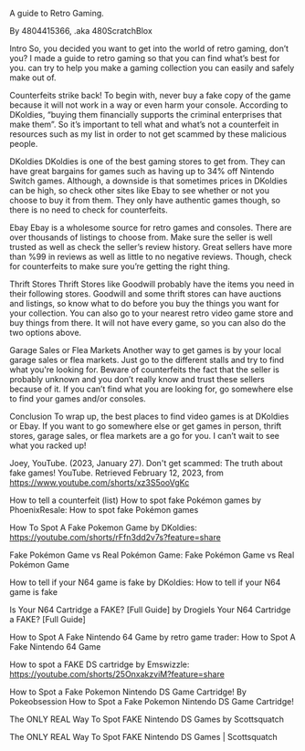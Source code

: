 A guide to Retro Gaming.

By 4804415366, .aka 480ScratchBlox

Intro
So, you decided you want to get into the world of retro gaming, don’t you? I made a guide to retro gaming so that you can find what’s best for you. can try to help you make a gaming collection you can easily and safely make out of.


Counterfeits strike back!
        To begin with, never buy a fake copy of the game because it will not work in a way or even harm your console. According to DKoldies, “buying them financially supports the criminal enterprises that make them”. So it’s important to tell what and what’s not a counterfeit in resources such as my list in order to not get scammed by these malicious people.

DKoldies
DKoldies is one of the best gaming stores to get from. They can have great bargains for games such as having up to 34% off Nintendo Switch games. Although, a downside is that sometimes prices in DKoldies can be high, so check other sites like Ebay to see whether or not you choose to buy it from them. They only have authentic games though, so there is no need to check for counterfeits.


Ebay
        Ebay is a wholesome source for retro games and consoles. There are over thousands of listings to choose from. Make sure the seller is well trusted as well as check the seller’s review history. Great sellers have more than %99 in reviews as well as little to no negative reviews. Though, check for counterfeits to make sure you’re getting the right thing.


Thrift Stores
        Thrift Stores like Goodwill probably have the items you need in their following stores. Goodwill and some thrift stores can have auctions and listings, so know what to do before you buy the things you want for your collection. You can also go to your nearest retro video game store and buy things from there. It will not have every game, so you can also do the two options above.


Garage Sales or Flea Markets
        Another way to get games is by your local garage sales or flea markets. Just go to the different stalls and try to find what you're looking for. Beware of counterfeits the fact that the seller is probably unknown and you don’t really know and trust these sellers because of it. If you can’t find what you are looking for, go somewhere else to find your games and/or consoles.


Conclusion
        To wrap up, the best places to find video games is at DKoldies or Ebay. If you want to go somewhere else or get games in person, thrift stores, garage sales, or flea markets are a go for you. I can’t wait to see what you racked up!


Joey, YouTube. (2023, January 27). Don't get scammed: The truth about fake games! YouTube. Retrieved February 12, 2023, from https://www.youtube.com/shorts/xz3S5ooVgKc

How to tell a counterfeit (list)
How to spot fake Pokémon games by PhoenixResale: How to spot fake Pokémon games

How To Spot A Fake Pokemon Game by DKoldies: https://youtube.com/shorts/rFfn3dd2v7s?feature=share

Fake Pokémon Game vs Real Pokémon Game: Fake Pokémon Game vs Real Pokémon Game


How to tell if your N64 game is fake by DKoldies: How to tell if your N64 game is fake

Is Your N64 Cartridge a FAKE? [Full Guide] by DrogieIs Your N64 Cartridge a FAKE?   [Full Guide]

How to Spot A Fake Nintendo 64 Game by retro game trader: How to Spot A Fake Nintendo 64 Game


How to spot a FAKE DS cartridge by Emswizzle: https://youtube.com/shorts/25OnxakzviM?feature=share

How to Spot a Fake Pokemon Nintendo DS Game Cartridge! By Pokeobsession How to Spot a Fake Pokemon Nintendo DS Game Cartridge!

The ONLY REAL Way To Spot FAKE Nintendo DS Games by Scottsquatch

The ONLY REAL Way To Spot FAKE Nintendo DS Games | Scottsquatch

